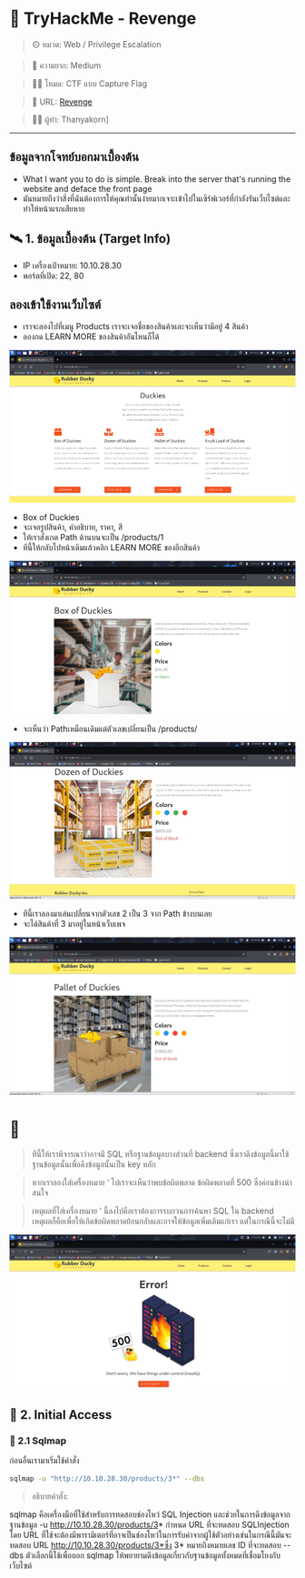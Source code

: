 # 🧠 TryHackMe - Revenge

> 🟡 หมวด: Web / Privilege Escalation
 
> 🧩 ความยาก: Medium

> 🕵️‍♂️ โหมด: CTF แบบ Capture Flag

> 🧩 URL: [Revenge](https://tryhackme.com/room/revenge)

> 👨‍💻 ผู้ทำ: Thanyakorn]



---
## ข้อมูลจากโจทย์บอกมาเบื้องต้น

- What I want you to do is simple. Break into the server that's running the website and deface the front page
- มันหมายถึงว่าสิ่งที่ฉันต้องการให้คุณทำนั้นง่ายมากเจาะเข้าไปในเซิร์ฟเวอร์ที่กำลังรันเว็บไซต์และทำให้หน้าแรกเสียหาย


## 🛰️ 1. ข้อมูลเบื้องต้น (Target Info)

- IP เครื่องเป้าหมาย: 10.10.28.30
- พอร์ตที่เปิด: 22, 80
  
## ลองเข้าใช้งานเว็บไซต์

- เราจะลองไปที่เมนู Products เราจะเจอชื่อของสินค้าและจะเห็นว่ามีอยู่ 4 สินค้า
- ลองกด LEARN MORE ของสินค้าอันไหนก็ได้
  
![Web site](images/1.png)

- Box of Duckies
- จะเจอรูปสินค้า, คำอธิบาย, ราคา, สี
- ให้เราสังเกต Path ด้านบนจะเป็น /products/1
- ทีนี้ให้กลับไปหน้าเดิมแล้วคลิก LEARN MORE ของอีกสินค้า

![Products-Path](images/2.png)

- จะเห็นว่า Pathเหมือนเดิมแต่ตัวเลขเปลี่ยนเป็น /products/

![Products-Path](images/3.png)

- ทีนี้เราลองมาเล่นเปลี่ยนจากตัวเลข 2 เป็น 3 จาก Path ข้างบนเลย
- จะได้สินค้าที่ 3 มาอยู่ในหน้าเว็บเพจ

![Products-Path](images/4.png)

# 📌
> ทีนี้ให้เราพิจารณาว่าอาจมี SQL หรือฐานข้อมูลบางส่วนที่ backend ซึ่งเราดึงข้อมูลนี้มาใช้
ฐานข้อมูลนั้นเพื่อดึงข้อมูลนั้นเป็น key หลัก

> หากเราลองใส่เครื่องหมาย ‘ ไปเราจะเห็นว่าพบข้อผิดพลาด ข้อผิดพลาดที่ 500 ซึ่งค่อนข้างน่าสนใจ

> เหตุผลที่ใส่เครื่องหมาย ‘ นี้ลงไปคือเราต้องการรบกวนการค้นหา SQL ใน backend เหตุผลก็คือเพื่อให้เกิดข้อผิดพลาดย้อนกลับและอาจให้ข้อมูลเพิ่มเติมแก่เรา แต่ในกรณีนี้จะไม่มี

![Products-Path](images/5.png)

## 🚪 2. Initial Access

### 🔸 2.1 Sqlmap
ก่อนอื่นเรามาเริ่มใช้คำสั่ง
```bash
sqlmap -u "http://10.10.28.30/products/3*" --dbs
```
> อธิบายคำสั่ง:

sqlmap คือเครื่องมือที่ใช้สำหรับการทดสอบช่องโหว่ SQL Injection และช่วยในการดึงข้อมูลจากฐานข้อมูล -u http://10.10.28.30/products/3* กำหนด URL ที่จะทดสอบ SQLInjection โดย URL ที่ใช้จะต้องมีพารามิเตอร์ที่อาจเป็นช่องโหว่ในการรับค่าจากผู้ใช้ตัวอย่างเช่นในกรณีนี้มันจะทดสอบ URL http://10.10.28.30/products/3*ซึ่ง 3* หมายถึงหมายเลข ID ที่จะทดสอบ --dbs ตัวเลือกนี้ใช้เพื่อบอก sqlmap ให้พยายามดึงข้อมูลเกี่ยวกับฐานข้อมูลทั้งหมดที่เชื่อมโยงกับเว็บไซต์


